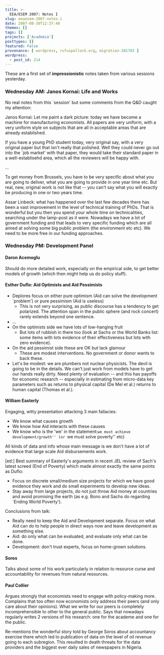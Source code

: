 ```yaml
---
title: >-
  EEA/ESEM 2007: Notes I
slug: eeaesem-2007-notes-i
date: 2007-08-30T12:37:40
themes: []
tags: []
projects: ['Academia']
posttypes: []
featured: False
provenance: [ wordpress, rufuspollock.org, migration-201703 ]
wordpress:
  - post_id: 214
---
```


These are a first set of **impressionistic** notes taken from various sessions yesterday.

### Wednesday AM: Janos Kornai: Life and Works

No real notes from this `session' but some comments from the Q&D caught my attention:

Janos Kornai: Let me paint a dark picture: today we have become a machine for manufacturing economists. All papers are very uniform, with a very uniform style on subjects that are all in acceptable areas that are already established.

If you have a young PhD student today, very original say, with a very original paper but that isn't really that polished. Well they could never go out into the `job market' with that paper, they would take their standard paper in a well-establisehd area, which all the reviewers will be happy with.

...

To get money from Brussels, you have to be very specific about what you are going to deliver, what you are going to provide in one year time etc. But real, new, original work is not like that -- you can't say what you will exactly be producing in one or two years time.

Assar Linbeck: what has happened over the last few decades there has been a vast improvement in the level of technical training of PhDs. That is wonderful but you then you spend your whole time on technicalities, searching under the lamp-post as it were. Nowadays we have a lot of government funding and that leads to very specific funding which are all aimed at solving some big public problem (the environment etc etc). We need to be more free in our funding approaches.

### Wednesday PM: Development Panel

#### Daron Acemoglu

Should do more detailed work, especially on the empirical side, to get better models of growth (which then might help us do policy stuff).

#### Esther Duflo: Aid Optimists and Aid Pessimists

  * Deplores focus on either pure optimism (Aid can solve the development `problem') or pure pessimism (Aid is useless)
    * This is not very surprising, as public discourse has a tendency to get polarized. The attention span in the public sphere (and rock concert) rarely extends beyond one sentence.
  * ...
  * On the optimists side we have lots of low-hanging fruit
    - But lots of rubbish in there too (look at Sachs or the World Banks list: some items with lots evidence of their effectiveness but lots with zero evidence). 
  * On the aid pessimist side these are OK but lack glamour
    - These are modest interventions. No government or donor wants to back these.
  * Let's be modest: we are plumbers not nuclear physicists. The devil is going to be in the details. We can't just work from models have to get our hands really dirty. Need plenty of evaluation -- and this has payoffs for economic research -- especially in estimating from micro-data key parameters such as returns to physical capital (De Mel et al.) returns to human capital (Thomas et al.).

#### William Easterly

Engaging, witty presentation attacking 3 main fallacies:

  * We know what causes growth
  * We know how Aid interacts with these causes
  * We know who is the 'we' in the statement:``we must achieve development/growth'' (or ``we must solve poverty'' etc)

All kinds of data and info whose main message is we don't have a lot of evidence that large scale Aid disbursements work.

[ed:] Best summary of Easterly's arguments in recent JEL review of Sach's latest screed (End of Poverty) which made almost exactly the same points as Duflo:

  * Focus on discrete small/medium size projects for which we have good evidence they work and do small experiments to develop new ideas.
  * Stay away from large projects, do not just throw Aid money at countries and avoid promising the earth (as e.g. Bono and Sachs do regarding `Ending World Poverty').

Conclusions from talk:

  * Really need to keep the Aid and Development separate. Focus on what Aid can do to help people in direct ways now and leave development as something else.
  * Aid: do only what can be evaluated, and evaluate only what can be done.
  * Development: don't trust experts, focus on home-grown solutions.

#### Soros

Talks about some of his work particularly in relation to resource curse and accountability for revenues from natural resources.

#### Paul Collier

Argues strongly that economists need to engage with policy-making more. Complains that too often now economists only address their peers (and only care about their opinions). What we write for our peers is completely incomprehensible to other to the general public. Says that nowadays regularly writes 2 versions of his research: one for the academe and one for the public.

Re-mentions the wonderful story told by George Soros about accountancy exercise there which led to publication of data on the level of oil revenue going to each subregion. This resulted in death threats for the data providers and the biggest ever daily sales of newspapers in Nigeria.


